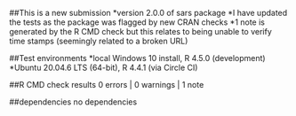 
##This is a new submission
*version 2.0.0 of sars package
*I have updated the tests as the package was flagged
by new CRAN checks
*1 note is generated by the R CMD check but this relates to
being unable to verify time stamps (seemingly related to a broken
URL)

##Test environments
*local Windows 10 install, R 4.5.0 (development)
*Ubuntu 20.04.6 LTS (64-bit), R 4.4.1 (via Circle CI)
 
##R CMD check results
0 errors | 0 warnings | 1 note


##dependencies
no dependencies
